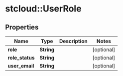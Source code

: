 # stcloud::UserRole

## Properties
| Name            | Type       | Description | Notes      |
| --------------- | ---------- | ----------- | ---------- |
| **role**        | **String** |             | [optional] |
| **role_status** | **String** |             | [optional] |
| **user_email**  | **String** |             | [optional] |
